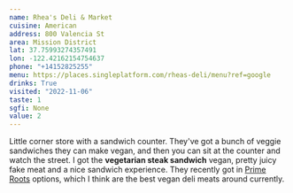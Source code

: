 ```yaml
---
name: Rhea's Deli & Market
cuisine: American
address: 800 Valencia St
area: Mission District
lat: 37.75993274357491
lon: -122.42162154754637
phone: "+14152825255"
menu: https://places.singleplatform.com/rheas-deli/menu?ref=google
drinks: True
visited: "2022-11-06"
taste: 1
sgfi: None
value: 2
---
```


Little corner store with a sandwich counter. They've got a bunch of veggie sandwiches they can make vegan, and then you can sit at the counter and watch the street. I got the **vegetarian steak sandwich** vegan, pretty juicy fake meat and a nice sandwich experience. They recently got in [Prime Roots](https://www.primeroots.com/) options, which I think are the best vegan deli meats around currently.
